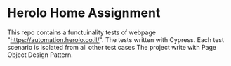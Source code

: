 # Herolo Home Assignment

This repo contains a functuinality tests of webpage "https://automation.herolo.co.il/".
The tests written with Cypress.
Each test scenario is isolated from all other test cases
The project write with Page Object Design Pattern.
